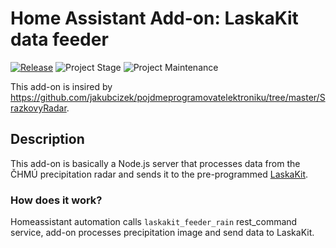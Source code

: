 # Home Assistant Add-on: LaskaKit data feeder

[![Release][release-shield]][release] ![Project Stage][project-stage-shield] ![Project Maintenance][maintenance-shield]

This add-on is insired by https://github.com/jakubcizek/pojdmeprogramovatelektroniku/tree/master/SrazkovyRadar.

## Description

This add-on is basically a Node.js server that processes data from the ČHMÚ precipitation radar and sends it to the pre-programmed [LaskaKit](https://www.laskakit.cz/laskakit-interaktivni-mapa-cr-ws2812b/).

### How does it work?

Homeassistant automation calls `laskakit_feeder_rain` rest_command service, add-on processes precipitation image and send data to LaskaKit.

[maintenance-shield]: https://img.shields.io/maintenance/yes/2023.svg
[project-stage-shield]: https://img.shields.io/badge/project%20stage-production%20ready-brightgreen.svg
[release-shield]: https://img.shields.io/badge/version-v0.2.5-blue.svg
[release]: https://github.com/radoslavirha/ha-addon-laskakit-data-feeder/tree/v0.2.5
